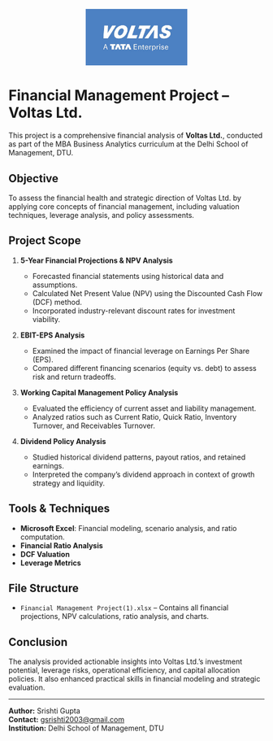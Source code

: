 <p align="center">
  <img src="voltas.png" alt="Voltas Logo" width="200"/>
</p>

# Financial Management Project – Voltas Ltd.

This project is a comprehensive financial analysis of **Voltas Ltd.**, conducted as part of the MBA Business Analytics curriculum at the Delhi School of Management, DTU.

## Objective
To assess the financial health and strategic direction of Voltas Ltd. by applying core concepts of financial management, including valuation techniques, leverage analysis, and policy assessments.

## Project Scope

1. **5-Year Financial Projections & NPV Analysis**
   - Forecasted financial statements using historical data and assumptions.
   - Calculated Net Present Value (NPV) using the Discounted Cash Flow (DCF) method.
   - Incorporated industry-relevant discount rates for investment viability.

2. **EBIT-EPS Analysis**
   - Examined the impact of financial leverage on Earnings Per Share (EPS).
   - Compared different financing scenarios (equity vs. debt) to assess risk and return tradeoffs.

3. **Working Capital Management Policy Analysis**
   - Evaluated the efficiency of current asset and liability management.
   - Analyzed ratios such as Current Ratio, Quick Ratio, Inventory Turnover, and Receivables Turnover.

4. **Dividend Policy Analysis**
   - Studied historical dividend patterns, payout ratios, and retained earnings.
   - Interpreted the company’s dividend approach in context of growth strategy and liquidity.

## Tools & Techniques
- **Microsoft Excel**: Financial modeling, scenario analysis, and ratio computation.
- **Financial Ratio Analysis**
- **DCF Valuation**
- **Leverage Metrics**

## File Structure

- `Financial Management Project(1).xlsx` – Contains all financial projections, NPV calculations, ratio analysis, and charts.

## Conclusion
The analysis provided actionable insights into Voltas Ltd.’s investment potential, leverage risks, operational efficiency, and capital allocation policies. It also enhanced practical skills in financial modeling and strategic evaluation.

---

**Author:** Srishti Gupta  
**Contact:** gsrishti2003@gmail.com  
**Institution:** Delhi School of Management, DTU

